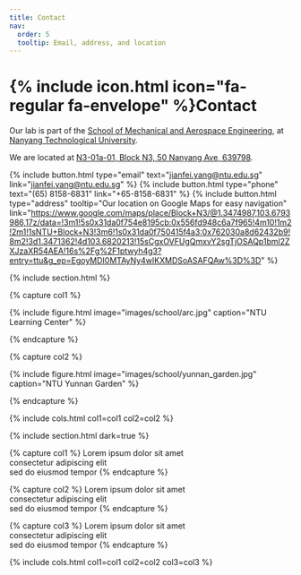 ```yaml
---
title: Contact
nav:
  order: 5
  tooltip: Email, address, and location
---
```


# {% include icon.html icon="fa-regular fa-envelope" %}Contact

Our lab is part of the [School of Mechanical and Aerospace Engineering](https://www.ntu.edu.sg/mae/), at [Nanyang Technological University](https://www.ntu.edu.sg).

We are located at [N3-01a-01, Block N3, 50 Nanyang Ave, 639798](https://www.google.com/maps/place/Block+N3/@1.3471362,103.5378257,12z/data=!3m1!5s0x31da0f754e8195cb:0x556fd948c6a7f965!4m10!1m2!2m1!1sN3!3m6!1s0x31da0f750415f4a3:0x762030a8d62432b9!8m2!3d1.3471362!4d103.6820213!15sCgJOM5IBCnVuaXZlcnNpdHngAQA!16s%2Fg%2F1ptwyh4g3?entry=ttu&g_ep=EgoyMDI0MTAyNy4wIKXMDSoASAFQAw%3D%3D).

{%
  include button.html
  type="email"
  text="jianfei.yang@ntu.edu.sg"
  link="jianfei.yang@ntu.edu.sg"
%}
{%
  include button.html
  type="phone"
  text="(65) 8158-6831"
  link="+65-8158-6831"
%}
{%
  include button.html
  type="address"
  tooltip="Our location on Google Maps for easy navigation"
  link="https://www.google.com/maps/place/Block+N3/@1.3474987,103.6793986,17z/data=!3m1!5s0x31da0f754e8195cb:0x556fd948c6a7f965!4m10!1m2!2m1!1sNTU+Block+N3!3m6!1s0x31da0f750415f4a3:0x762030a8d62432b9!8m2!3d1.3471362!4d103.6820213!15sCgxOVFUgQmxvY2sgTjOSAQp1bml2ZXJzaXR54AEA!16s%2Fg%2F1ptwyh4g3?entry=ttu&g_ep=EgoyMDI0MTAyNy4wIKXMDSoASAFQAw%3D%3D"
%}

{% include section.html %}

{% capture col1 %}

{%
  include figure.html
  image="images/school/arc.jpg"
  caption="NTU Learning Center"
%}

{% endcapture %}

{% capture col2 %}

{%
  include figure.html
  image="images/school/yunnan_garden.jpg"
  caption="NTU Yunnan Garden"
%}

{% endcapture %}

{% include cols.html col1=col1 col2=col2 %}

{% include section.html dark=true %}

{% capture col1 %}
Lorem ipsum dolor sit amet  
consectetur adipiscing elit  
sed do eiusmod tempor
{% endcapture %}

{% capture col2 %}
Lorem ipsum dolor sit amet  
consectetur adipiscing elit  
sed do eiusmod tempor
{% endcapture %}

{% capture col3 %}
Lorem ipsum dolor sit amet  
consectetur adipiscing elit  
sed do eiusmod tempor
{% endcapture %}

{% include cols.html col1=col1 col2=col2 col3=col3 %}
